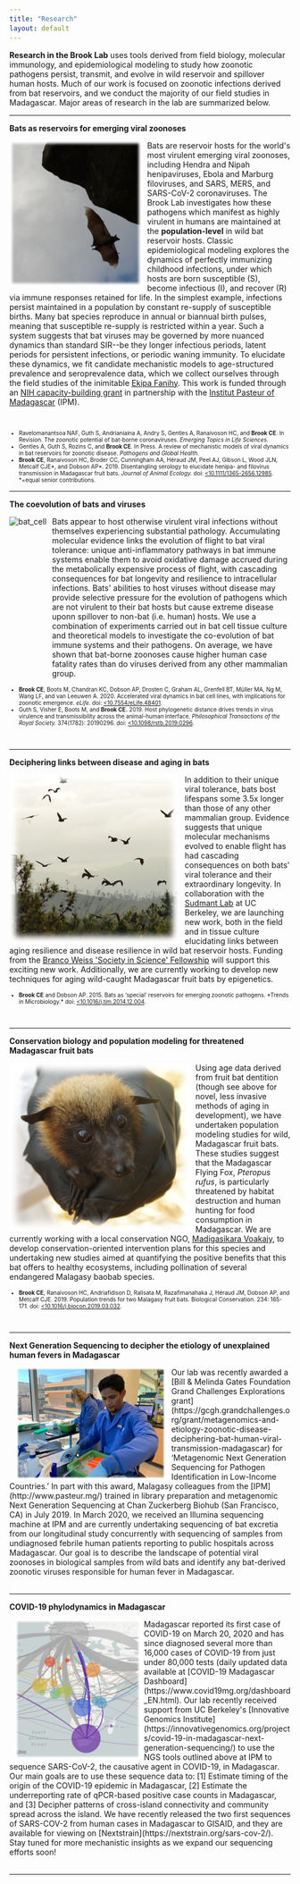 ```yaml
---
title: "Research"
layout: default
---
```


**Research in the Brook Lab** uses tools derived from field biology, molecular immunology, and epidemiological modeling to study how zoonotic pathogens persist, transmit, and evolve in wild reservoir and spillover human hosts. Much of our work is focused on zoonotic infections derived from bat reservoirs, and we conduct the majority of our field studies in Madagascar. Major areas of research in the lab are summarized below. 

---

**Bats as reservoirs for emerging viral zoonoses**

<img src="/assets/flying_bat.png" alt="bat" style="height: 260px; padding-right: 10px;" align="left">Bats are  reservoir hosts for the world's most virulent emerging viral zoonoses, including Hendra and Nipah henipaviruses, Ebola and Marburg filoviruses, and SARS, MERS, and SARS-CoV-2 coronaviruses. The Brook Lab investigates how these pathogens which manifest as highly virulent in humans are maintained at the **population-level** in wild bat reservoir hosts. Classic epidemiological modeling explores the dynamics of perfectly immunizing childhood infections, under which hosts are  born susceptible (S), become infectious (I), and recover (R) via immune responses retained for life. In the simplest example, infections persist maintained in a population by constant re-supply of susceptible births. Many bat species reproduce in annual or biannual birth pulses, meaning that susceptible re-supply is restricted within a year. Such a system suggests that bat viruses may be governed by more nuanced dynamics than standard SIR--be they longer infectious periods, latent periods for persistent infections, or periodic waning immunity. To elucidate these dynamics, we fit candidate mechanistic models to age-structured prevalence and seroprevalence data, which we collect ourselves through the field studies of the inimitable [Ekipa Fanihy](team.html). This work is funded through an [NIH capacity-building grant](http://grantome.com/grant/NIH/R01-AI129822-01) in partnership with the [Institut Pasteur of Madagascar](http://www.pasteur.mg/) (IPM).

<div style="clear:both;">&nbsp;</div>

<font size="1.8">

<ul>
<li>Ravelomanantsoa NAF, Guth S, Andrianiaina A, Andry S, Gentles A, Ranaivoson HC, and <b>Brook CE</b>. In Revision. The zoonotic potential of bat-borne coronaviruses. <i>Emerging Topics in Life Sciences.</i></li>

<li>Gentles A, Guth S, Rozins C, and <b>Brook CE</b>. In Press. A review of mechanistic models of viral dynamics in bat reservoirs for zoonotic disease. <i>Pathogens and Global Health.</i> </li>

<li><b>Brook CE</b>, Ranaivoson HC, Broder CC, Cunningham AA, Héraud JM, Peel AJ, Gibson L, Wood JLN, Metcalf CJE*, and Dobson AP*. 2019. Disentangling serology to elucidate henipa- and filovirus transmission in Madagascar fruit bats. <i>Journal of Animal Ecology.</i> doi: <a href="https://doi.org/10.1111/1365-2656.12985"><10.1111/1365-2656.12985</a>. *=equal senior contributions.</li>

</ul>

</font> 

---

**The coevolution of bats and viruses**

<img src="/assets/PaKi_EBOV_induced_10K_200hrs_CELL.gif" alt="bat_cell" style="height: 300px; padding-right: 10px;" align="left"> Bats appear to host otherwise virulent viral infections without themselves experiencing substantial pathology. Accumulating molecular evidence links the evolution of flight to bat viral tolerance: unique anti-inflammatory pathways in bat immune systems enable them to avoid oxidative damage accrued during the metabolically expensive process of flight, with cascading consequences for bat longevity and resilience to intracellular infections. Bats' abilities to host viruses without disease may provide selective pressure for the evolution of pathogens which are not virulent to their bat hosts but cause extreme disease uponn spillover to non-bat (i.e. human) hosts. We use a combination of experiments carried out in bat cell tissue culture and theoretical models to investigate the co-evolution of bat immune systems and their pathogens. On average, we have shown that bat-borne zoonoses cause higher human case fatality rates than do viruses derived from any other mammalian group.


<font size="1.8">

<ul>
<li><b>Brook CE</b>, Boots M, Chandran KC, Dobson AP, Drosten C, Graham AL, Grenfell BT, Müller MA, Ng M, Wang LF, and van Leeuwen A. 2020. Accelerated viral dynamics in bat cell lines, with implications for zoonotic emergence. <i>eLife</i>. doi: <a href="https://elifesciences.org/articles/48401"><10.7554/eLife.48401</a>. </li>

<li>Guth S, Visher E, Boots M, and <b>Brook CE.</b> 2019. Host phylogenetic distance drives trends in virus virulence and transmissibility across the animal-human interface. <i>Philosophical Transactions of the Royal Society.</i> 374(1782): 20190296. doi: <a href="https://doi.org/10.1098/rstb.2019.0296"><10.1098/rstb.2019.0296</a>. </li>

</ul>

</font> 

<div style="clear:both;">&nbsp;</div>

---

**Deciphering links between disease and aging in bats**

<img src="/assets/bat_pop.png" alt="bat_pop" style="height: 300px; padding-right: 10px;" align="left">In addition to their unique viral tolerance, bats bost lifespans some 3.5x longer than those of any other mammalian group. Evidence suggests that unique molecular mechanisms evolved to enable flight has had cascading consequences on both bats' viral tolerance and their extraordinary longevity. In collaboration with the [Sudmant Lab](https://www.sudmantlab.org/) at UC Berkeley, we are launching new work, both in the field and in tissue culture elucidating links between aging resilience and disease resilience in wild bat reservoir hosts. Funding from the [Branco Weiss 'Society in Science' Fellowship](https://brancoweissfellowship.org/) will support this exciting new work. Additionally, we are currently working to develop new techniques for aging wild-caught Madagascar fruit bats by epigenetics. 

<font size="1.8">

<ul>
<li><b>Brook CE</b> and Dobson AP. 2015. Bats as ‘special’ reservoirs for emerging zoonotic pathogens. *Trends in Microbiology.* doi: <a href="https://doi.org/10.1016/j.tim.2014.12.004"><10.1016/j.tim.2014.12.004</a>. </li>

</ul>

</font> 

<div style="clear:both;">&nbsp;</div>

---

**Conservation biology and population modeling for threatened Madagascar fruit bats**

<img src="/assets/baby_bat.png" alt="baby_bat" style="height: 300px; padding-right: 10px;" align="left">Using age data derived from fruit bat dentition (though see above for novel, less invasive methods of aging in development), we have undertaken population modeling studies for wild, Madagascar fruit bats. These studies suggest that the Madagascar Flying Fox, *Pteropus rufus*, is particularly threatened by habitat destruction and human hunting for food consumption in Madagascar. We are currently working with a local conservation NGO, [Madigasikara Voakajy](https://www.madagasikara-voakajy.org/), to develop conservation-oriented intervention plans for this species and undertaking new studies aimed at quantifying the positive benefits that this bat offers to healthy ecosystems, including pollination of several endangered Malagasy baobab species.

<font size="1.8">

<ul>
<li><b>Brook CE</b>, Ranaivoson HC, Andriafidison D, Ralisata M, Razafimanahaka J, Héraud JM, Dobson AP, and Metcalf CJE. 2019. Population trends for two Malagasy fruit bats. Biological Conservation. 234: 165-171. doi: <a href="https://doi.org/10.1016/j.biocon.2019.03.032"><10.1016/j.biocon.2019.03.032</a>. </li>

</ul>
</font> 

<div style="clear:both;">&nbsp;</div>

---

**Next Generation Sequencing to decipher the etiology of unexplained human fevers in Madagascar**

<img src="/assets/christian_CZB.jpg" alt="chris_czb" style="height: 200px; padding-left: 10px;" align="left">
Our lab was recently awarded a [Bill & Melinda Gates Foundation Grand Challenges Explorations grant](https://gcgh.grandchallenges.org/grant/metagenomics-and-etiology-zoonotic-disease-deciphering-bat-human-viral-transmission-madagascar) for ‘Metagenomic Next Generation Sequencing for Pathogen Identification in Low-Income Countries.’ In part with this award, Malagasy colleagues from the [IPM](http://www.pasteur.mg/) trained in library preparation and metagenomic Next Generation Sequencing at Chan Zuckerberg Biohub (San Francisco, CA) in July 2019. In March 2020, we received an Illumina sequencing machine at IPM and are currently undertaking sequencing of bat excretia from our longitudinal study concurrently with sequencing of samples from undiagnosed febrile human patients reporting to public hospitals across Madagascar. Our goal is to describe the landscape of potential viral zoonoses in biological samples from wild bats and identify any bat-derived zoonotic viruses responsible for human fever in Madagascar.

<div style="clear:both;">&nbsp;</div>

---

**COVID-19 phylodynamics in Madagascar**

<img src="/assets/MadaSARSCoV2.png" alt="Mada_SC2" style="height: 250px; padding-left: 10px;" align="left">
Madagascar reported its first case of COVID-19 on March 20, 2020 and has since diagnosed several more than 16,000 cases of COVID-19 from just under 80,000 tests (daily updated data available at [COVID-19 Madagascar Dashboard](https://www.covid19mg.org/dashboard_EN.html). Our lab recently received support from UC Berkeley's [Innovative Genomics Institute](https://innovativegenomics.org/projects/covid-19-in-madagascar-next-generation-sequencing/) to use the NGS tools outlined above at IPM to sequence SARS-CoV-2, the causative agent in COVID-19, in Madagascar. Our main goals are to use these sequence data to: [1] Estimate timing of the origin of the COVID-19 epidemic in Madagascar, [2] Estimate the underreporting rate of qPCR-based positive case counts in Madagascar, and [3] Decipher patterns of cross-island connectivity and community spread across the island. We have recently released the two first sequences of SARS-COV-2 from human cases in Madagascar to GISAID, and they are available for viewing on [Nextstrain](https://nextstrain.org/sars-cov-2/). Stay tuned for more mechanistic insights as we expand our sequencing efforts soon!

<div style="clear:both;">&nbsp;</div>

---
